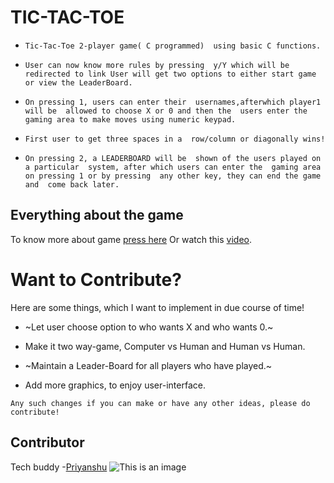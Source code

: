 # TIC-TAC-TOE
- `Tic-Tac-Toe 2-player game( C programmed) 
using basic C functions.`

- `User can now know more rules by pressing 
y/Y which will be redirected to link
User will get two options to either start
 game or view the LeaderBoard.`

- `On pressing 1, users can enter their 
usernames,afterwhich player1 will be 
allowed to choose X or 0 and then the 
users enter the gaming area to make moves
 using numeric keypad.`

- `First user to get three spaces in a 
row/column or diagonally wins!`

- `On pressing 2, a LEADERBOARD will be 
shown of the users played on a particular 
system, after which users can enter the 
gaming area on pressing 1 or by pressing 
any other key, they can end the game and 
come back later.`

## Everything about the game
To know more about game [press here](https://www.wikihow.com/Play-Tic-Tac-Toe)
Or watch this [video](https://youtu.be/5SdW0_wTX5c).
# Want to Contribute?
Here are some things, which I want to implement in due course of time!

- ~Let user choose option to who wants X and who wants 0.~

- Make it two way-game, Computer vs Human and Human vs Human.

- ~Maintain a Leader-Board for all players who have played.~

- Add more graphics, to enjoy user-interface.

`Any such changes if you can make or have any other ideas, please do contribute!`
## Contributor
Tech buddy -[Priyanshu](https://github.com/priyanshu-karmakar)
![This is an image](https://images.app.goo.gl/hqrMzvPSEqtQxMkZ9)
